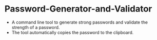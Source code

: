 # Password-Generator-and-Validator
- A command line tool to generate strong passwords and validate the strength of a password.
- The tool automatically copies the password to the clipboard.
